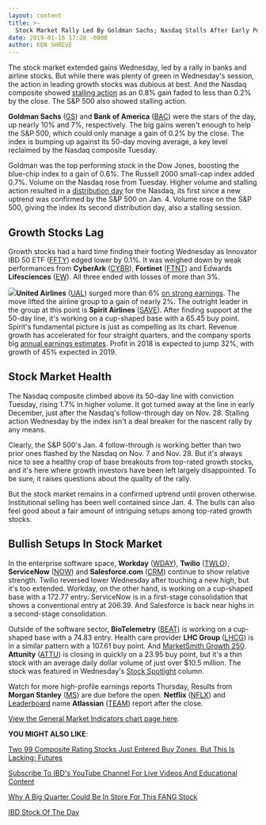 ```yaml
---
layout: content
title: >-
  Stock Market Rally Led By Goldman Sachs; Nasdaq Stalls After Early Pop
date: 2019-01-16 17:28 -0800
author: KEN SHREVE
---
```






The stock market extended gains Wednesday, led by a rally in banks and airline stocks. But while there was plenty of green in Wednesday's session, the action in leading growth stocks was dubious at best. And the Nasdaq composite showed [stalling action](https://www.investors.com/how-to-invest/investors-corner/how-a-stalling-day-provides-a-sign-of-distribution-on-up-day/) as an 0.8% gain faded to less than 0.2% by the close. The S&P 500 also showed stalling action.




**Goldman Sachs** ([GS](https://research.investors.com/quote.aspx?symbol=GS)) and **Bank of America** ([BAC](https://research.investors.com/quote.aspx?symbol=BAC)) were the stars of the day, up nearly 10% and 7%, respectively. The big gains weren't enough to help the S&P 500, which could only manage a gain of 0.2% by the close. The index is bumping up against its 50-day moving average, a key level reclaimed by the Nasdaq composite Tuesday.


Goldman was the top performing stock in the Dow Jones, boosting the blue-chip index to a gain of 0.6%. The Russell 2000 small-cap index added 0.7%. Volume on the Nasdaq rose from Tuesday. Higher volume and stalling action resulted in a [distribution day](https://www.investors.com/ibd-university/market-timing/market-tops/) for the Nasdaq, its first since a new uptrend was confirmed by the S&P 500 on Jan. 4. Volume rose on the S&P 500, giving the index its second distribution day, also a stalling session.


Growth Stocks Lag
-----------------


Growth stocks had a hard time finding their footing Wednesday as Innovator IBD 50 ETF ([FFTY](https://research.investors.com/quote.aspx?symbol=FFTY)) edged lower by 0.1%. It was weighed down by weak performances from **CyberArk** ([CYBR](https://research.investors.com/quote.aspx?symbol=CYBR)), **Fortinet** ([FTNT](https://research.investors.com/quote.aspx?symbol=FTNT)) and Edwards **Lifesciences** ([EW](https://research.investors.com/quote.aspx?symbol=EW)). All three ended with losses of more than 3%.


**![](https://www.investors.com/wp-content/uploads/2019/01/MP_2x1_19.jpg)United Airlines** ([UAL](https://research.investors.com/quote.aspx?symbol=UAL)) surged more than 6% [on strong earnings](https://www.investors.com/news/delta-air-lines-earnings-q4-delta-air-lines-stock-united-airlines-earnings-united-airlines-stock/). The move lifted the airline group to a gain of nearly 2%. The outright leader in the group at this point is **Spirit Airlines** ([SAVE](https://research.investors.com/quote.aspx?symbol=SAVE)). After finding support at the 50-day line, it's working on a cup-shaped base with a 65.45 buy point. Spirit's fundamental picture is just as compelling as its chart. Revenue growth has accelerated for four straight quarters, and the company sports big [annual earnings estimates](https://www.investors.com/ibd-university/can-slim/annual-earnings/). Profit in 2018 is expected to jump 32%, with growth of 45% expected in 2019.


Stock Market Health
-------------------


The Nasdaq composite climbed above its 50-day line with conviction Tuesday, rising 1.7% in higher volume. It got turned away at the line in early December, just after the Nasdaq's follow-through day on Nov. 28. Stalling action Wednesday by the index isn't a deal breaker for the nascent rally by any means.


Clearly, the S&P 500's Jan. 4 follow-through is working better than two prior ones flashed by the Nasdaq on Nov. 7 and Nov. 28. But it's always nice to see a healthy crop of base breakouts from top-rated growth stocks, and it's here where growth investors have been left largely disappointed. To be sure, it raises questions about the quality of the rally.


But the stock market remains in a confirmed uptrend until proven otherwise. Institutional selling has been well contained since Jan. 4. The bulls can also feel good about a fair amount of intriguing setups among top-rated growth stocks.


Bullish Setups In Stock Market
------------------------------


In the enterprise software space, **Workday** ([WDAY](https://research.investors.com/quote.aspx?symbol=WDAY)), **Twilio** ([TWLO](https://research.investors.com/quote.aspx?symbol=TWLO)), **ServiceNow** ([NOW](https://research.investors.com/quote.aspx?symbol=NOW)) and **Salesforce.com** ([CRM](https://research.investors.com/quote.aspx?symbol=CRM)) continue to show relative strength. Twilio reversed lower Wednesday after touching a new high, but it's too extended. Workday, on the other hand, is working on a cup-shaped base with a 172.77 entry. ServiceNow is in a first-stage consolidation that shows a conventional entry at 206.39. And Salesforce is back near highs in a second-stage consolidation.


Outside of the software sector, **BioTelemetry** ([BEAT](https://research.investors.com/quote.aspx?symbol=BEAT)) is working on a cup-shaped base with a 74.83 entry. Health care provider **LHC Group** ([LHCG](https://research.investors.com/quote.aspx?symbol=LHCG)) is in a similar pattern with a 107.61 buy point. And [MarketSmith Growth 250](https://www.marketsmith.com). **Attunity** ([ATTU](https://research.investors.com/quote.aspx?symbol=ATTU)) is closing in quickly on a 23.95 buy point, but it's a thin stock with an average daily dollar volume of just over $10.5 million. The stock was featured in Wednesday's [Stock Spotlight](https://www.investors.com/stock-lists/stock-spotlight/leading-stocks-big-data-firm-attunity/) column.


Watch for more high-profile earnings reports Thursday, Results from **Morgan Stanley** ([MS](https://research.investors.com/quote.aspx?symbol=MS)) are due before the open. **Netflix** ([NFLX](https://research.investors.com/quote.aspx?symbol=NFLX)) and [Leaderboard](https://leaderboard.investors.com) name **Atlassian** ([TEAM](https://research.investors.com/quote.aspx?symbol=TEAM)) report after the close.


[View the General Market Indicators chart page here](https://www.investors.com/wp-content/uploads/2019/01/IBD1601152617GMI2.pdf).


**YOU MIGHT ALSO LIKE**:


[Two 99 Composite Rating Stocks Just Entered Buy Zones, But This Is Lacking: Futures](https://www.investors.com/market-trend/stock-market-today/dow-jones-futures-veeva-stock-epam-stock-netflix-stock-market-rally/)


[Subscribe To IBD's YouTube Channel For Live Videos And Educational Content](https://www.youtube.com/investorsbusinessdaily)


[Why A Big Quarter Could Be In Store For This FANG Stock](https://www.investors.com/research/earnings-preview/options-trading-netflix-earnings/)


[IBD Stock Of The Day](https://www.investors.com/research/ibd-stock-of-the-day/ibd-stock-of-the-day-servicenow-stock/)


 




